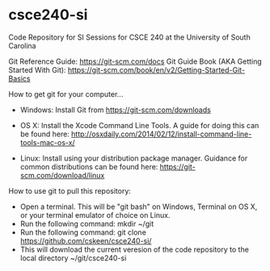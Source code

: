 # csce240-si
Code Repository for SI Sessions for CSCE 240 at the University of South Carolina

Git Reference Guide: https://git-scm.com/docs
Git Guide Book (AKA Getting Started With Git): https://git-scm.com/book/en/v2/Getting-Started-Git-Basics

How to get git for your computer...

* Windows: Install Git from https://git-scm.com/downloads

* OS X: Install the Xcode Command Line Tools. A guide for doing this can be found here: http://osxdaily.com/2014/02/12/install-command-line-tools-mac-os-x/

* Linux: Install using your distribution package manager. Guidance for common distributions can be found here: https://git-scm.com/download/linux

How to use git to pull this repository:

* Open a terminal. This will be "git bash" on Windows, Terminal on OS X, or your terminal emulator of choice on Linux.
* Run the following command: mkdir ~/git
* Run the following command: git clone https://github.com/cskeen/csce240-si/
* This will download the current veresion of the code repository to the local directory ~/git/csce240-si

